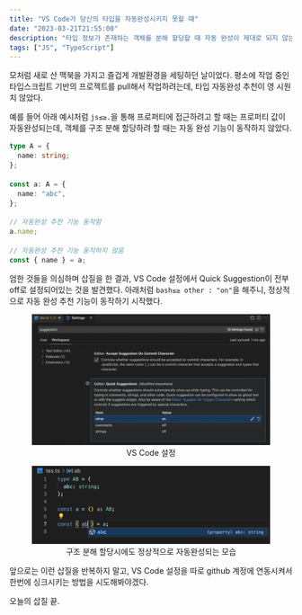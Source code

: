 ```yaml
---
title: "VS Code가 당신의 타입을 자동완성시키지 못할 때"
date: "2023-03-21T21:55:00"
description: "타입 정보가 존재하는 객체를 분해 할당할 때 자동 완성이 제대로 되지 않는다면 Visual Studio Code를 의심해보자"
tags: ["JS", "TypeScript"]
---
```


모처럼 새로 산 맥북을 가지고 즐겁게 개발환경을 세팅하던 날이었다.
평소에 작업 중인 타입스크립트 기반의 프로젝트를 pull해서 작업하려는데, 타입 자동완성 추천이 영 시원치 않았다.

예를 들어 아래 예시처럼 `js≤≥.`을 통해 프로퍼티에 접근하려고 할 때는 프로퍼티 값이 자동완성되는데, 객체를 구조 분해 할당하려 할 때는 자동 완성 기능이 동작하지 않았다.

```ts
type A = {
  name: string;
};

const a: A = {
  name: "abc",
};

// 자동완성 추천 기능 동작함
a.name;

// 자동완성 추천 기능 동작하지 않음
const { name } = a;
```

엄한 것들을 의심하며 삽질을 한 결과, VS Code 설정에서 Quick Suggestion이 전부 off로 설정되어있는 것을 발견했다.
아래처럼 `bash≤≥ other : "on"`을 해주니, 정상적으로 자동 완성 추천 기능이 동작하기 시작했다.

<figure>
  <img src="./settings.png" />
  <figcaption align = "center">VS Code 설정</figcaption>
</figure>

<figure>
  <img src="./autosuggest.png" />
  <figcaption align = "center">구조 분해 할당시에도 정상적으로 자동완성되는 모습</figcaption>
</figure>

앞으로는 이런 삽질을 반복하지 말고, VS Code 설정을 따로 github 계정에 연동시켜서 한번에 싱크시키는 방법을 시도해봐야겠다.

오늘의 삽질 끝.
